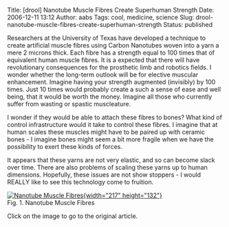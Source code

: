 Title: [drool] Nanotube Muscle Fibres Create Superhuman Strength
Date: 2006-12-11 13:12
Author: aabs
Tags: cool, medicine, science
Slug: drool-nanotube-muscle-fibres-create-superhuman-strength
Status: published

Researchers at the University of Texas have developed a technique to create artificial muscle fibres using Carbon Nanotubes woven into a yarn a mere 2 microns thick. Each fibre has a strength equal to 100 times that of equivalent human muscle fibres. It is a expected that there will have revolutionary consequences for the prosthetic limb and robotics fields. I wonder whether the long-term outlook will be for elective muscular enhancement. Imagine having your strength augmented (invisibly) by 100 times. Just 10 times would probably create a such a sense of ease and well being, that it would be worth the money. Imagine all those who currently suffer from wasting or spastic muscleature.

I wonder if they would be able to attach these fibres to bones? What kind of control infrastructure would it take to control these fibres. I imagine that at human scales these muscles might have to be paired up with ceramic bones - I imagine bones might seem a bit more fragile when we have the possibility to exert these kinds of forces.

It appears that these yarns are not very elastic, and so can become slack over time. There are also problems of scaling these yarns up to human dimensions. Hopefully, these issues are not show stoppers - I would REALLY like to see this technology come to fruition.

[![Nanotube Muscle Fibres](http://www.technologyreview.com/files/8620/nanotube-yarn.gif){width="217" height="132"}](http://www.technologyreview.com/NanoTech/17872/)  
Fig. 1. Nanotube Muscle Fibres

Click on the image to go to the original article.
